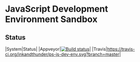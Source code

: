 # JavaScript Development Environment Sandbox

## Status
|System|Status|
|Appveyor|[![Build status](https://ci.appveyor.com/api/projects/status/hnyhqrged5w252jd/branch/master?svg=true)](https://ci.appveyor.com/project/inkandthunder/ps-js-dev-env/branch/master)|
|Travis|https://travis-ci.org/inkandthunder/ps-js-dev-env.svg?branch=master|
